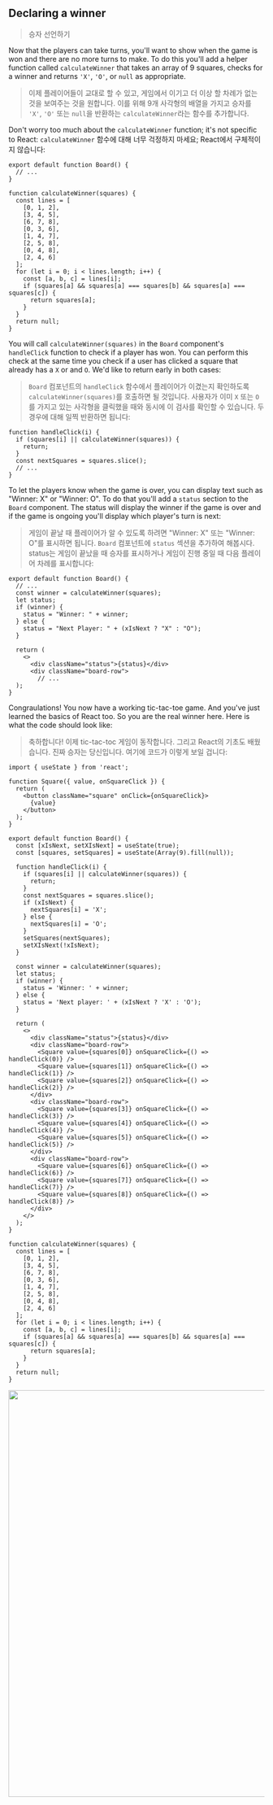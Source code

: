 ## Declaring a winner
> 승자 선언하기

Now that the players can take turns, you'll want to show when the game is won and there are no more turns to make. To do this you'll add a helper function called `calculateWinner` that takes an array of 9 squares, checks for a winner and returns `'X'`, `'O'`, or `null` as appropriate.
> 이제 플레이어들이 교대로 할 수 있고, 게임에서 이기고 더 이상 할 차례가 없는 것을 보여주는 것을 원합니다. 이를 위해 9개 사각형의 배열을 가지고 승자를 `'X'`, `'O'` 또는 `null`을 반환하는 `calculateWinner`라는 함수를 추가합니다. 

Don't worry too much about the `calculateWinner` function; it's not specific to React:
`calculateWinner` 함수에 대해 너무 걱정하지 마세요; React에서 구체적이지 않습니다:  

```tsx
export default function Board() {
  // ...
}

function calculateWinner(squares) {
  const lines = [
    [0, 1, 2],
    [3, 4, 5],
    [6, 7, 8],
    [0, 3, 6],
    [1, 4, 7],
    [2, 5, 8],
    [0, 4, 8],
    [2, 4, 6]
  ];
  for (let i = 0; i < lines.length; i++) {
    const [a, b, c] = lines[i];
    if (squares[a] && squares[a] === squares[b] && squares[a] === squares[c]) {
      return squares[a];
    }
  }
  return null;
}
```

You will call `calculateWinner(squares)` in the `Board` component's `handleClick` function to check if a player has won. You can perform this check at the same time you check if a user has clicked a square that already has a `X` or and `O`. We'd like to return early in both cases:
> `Board` 컴포넌트의 `handleClick` 함수에서 플레이어가 이겼는지 확인하도록 `calculateWinner(squares)`를 호출하면 될 것입니다. 사용자가 이미 `X` 또는 `O`를 가지고 있는 사각형을 클릭했을 때와 동시에 이 검사를 확인할 수 있습니다. 두 경우에 대해 일찍 반환하면 됩니다:  

```tsx
function handleClick(i) {
  if (squares[i] || calculateWinner(squares)) {
    return;
  }
  const nextSquares = squares.slice();
  // ...
}
```

To let the players know when the game is over, you can display text such as "Winner: X" or "Winner: O". To do that you'll add a `status` section to the `Board` component. The status will display the winner if the game is over and if the game is ongoing you'll display which player's turn is next:
> 게임이 끝날 때 플레이어가 알 수 있도록 하려면 "Winner: X" 또는 "Winner: O"를 표시하면 됩니다. `Board` 컴포넌트에 `status` 섹션을 추가하여 해봅시다. status는 게임이 끝났을 때 승자를 표시하거나 게임이 진행 중일 때 다음 플레이어 차례를 표시합니다:  

```tsx
export default function Board() {
  // ...
  const winner = calculateWinner(squares);
  let status;
  if (winner) {
    status = "Winner: " + winner;
  } else {
    status = "Next Player: " + (xIsNext ? "X" : "O");
  }

  return (
    <>
      <div className="status">{status}</div>
      <div className="board-row">
        // ...
  );
}
```

Congraulations! You now have a working tic-tac-toe game. And you've just learned the basics of React too. So you are the real winner here. Here is what the code should look like:
> 축하합니다! 이제 tic-tac-toc 게임이 동작합니다. 그리고 React의 기초도 배웠습니다. 진짜 승자는 당신입니다. 여기에 코드가 이렇게 보일 겁니다:  

```tsx
import { useState } from 'react';

function Square({ value, onSquareClick }) {
  return (
    <button className="square" onClick={onSquareClick}>
      {value}
    </button>
  );
}

export default function Board() {
  const [xIsNext, setXIsNext] = useState(true);
  const [squares, setSquares] = useState(Array(9).fill(null));

  function handleClick(i) {
    if (squares[i] || calculateWinner(squares)) {
      return;
    }
    const nextSquares = squares.slice();
    if (xIsNext) {
      nextSquares[i] = 'X';
    } else {
      nextSquares[i] = 'O';
    }
    setSquares(nextSquares);
    setXIsNext(!xIsNext);
  }

  const winner = calculateWinner(squares);
  let status;
  if (winner) {
    status = 'Winner: ' + winner;
  } else {
    status = 'Next player: ' + (xIsNext ? 'X' : 'O');
  }

  return (
    <>
      <div className="status">{status}</div>
      <div className="board-row">
        <Square value={squares[0]} onSquareClick={() => handleClick(0)} />
        <Square value={squares[1]} onSquareClick={() => handleClick(1)} />
        <Square value={squares[2]} onSquareClick={() => handleClick(2)} />
      </div>
      <div className="board-row">
        <Square value={squares[3]} onSquareClick={() => handleClick(3)} />
        <Square value={squares[4]} onSquareClick={() => handleClick(4)} />
        <Square value={squares[5]} onSquareClick={() => handleClick(5)} />
      </div>
      <div className="board-row">
        <Square value={squares[6]} onSquareClick={() => handleClick(6)} />
        <Square value={squares[7]} onSquareClick={() => handleClick(7)} />
        <Square value={squares[8]} onSquareClick={() => handleClick(8)} />
      </div>
    </>
  );
}

function calculateWinner(squares) {
  const lines = [
    [0, 1, 2],
    [3, 4, 5],
    [6, 7, 8],
    [0, 3, 6],
    [1, 4, 7],
    [2, 5, 8],
    [0, 4, 8],
    [2, 4, 6]
  ];
  for (let i = 0; i < lines.length; i++) {
    const [a, b, c] = lines[i];
    if (squares[a] && squares[a] === squares[b] && squares[a] === squares[c]) {
      return squares[a];
    }
  }
  return null;
}
```

<img src="https://user-images.githubusercontent.com/42595869/230873593-34a0b72e-1cd6-484c-b39e-003b1068b45d.png" width="800" height="auto">